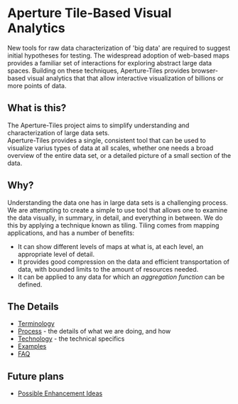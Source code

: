 # Aperture Tile-Based Visual Analytics

New tools for raw data characterization of 'big data' are required to suggest initial hypotheses
for testing.  The widespread adoption of web-based maps provides a familiar set of interactions 
for exploring abstract large data spaces.  Building on these techniques, Aperture-Tiles provides 
browser-based visual analytics that that allow interactive visualization of billions or more 
points of data.

## What is this?
The Aperture-Tiles project aims to simplify understanding and characterization of large data sets.  
Aperture-Tiles provides a single, consistent tool that can be used to visualize varius types of 
data at all scales, whether one needs a broad overview of the entire data set, or a detailed 
picture of a small section of the data.

## Why?
Understanding the data one has in large data sets is a challenging process.  We are attempting to 
create a simple to use tool that allows one to examine the data visually, in summary, in detail, 
and everything in between.  We do this by applying a technique known as tiling.  Tiling comes from
mapping applications, and has a number of benefits:
* It can show different levels of maps at what is, at each level, an appropriate level of detail.
* It provides good compression on the data and efficient transportation of data, with bounded limits 
  to the amount of resources needed.
* It can be applied to any data for which an *aggregation function* can be defined.

## The Details
* [Terminology](../../wiki/Terminology)
* [Process](../../wiki/Process) - the details of what we are doing, and how
* [Technology](../../wiki/Technology) - the technical specifics
* [Examples](../../wiki/Examples)
* [FAQ](../../wiki/FAQ)

## Future plans
* [Possible Enhancement Ideas](../../wiki/Enhancements)

